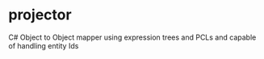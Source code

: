 # projector
C# Object to Object mapper using expression trees and PCLs and capable of handling entity Ids
